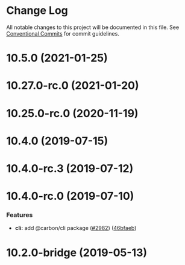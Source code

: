 # Change Log

All notable changes to this project will be documented in this file.
See [Conventional Commits](https://conventionalcommits.org) for commit guidelines.

# 10.5.0 (2021-01-25)



# 10.27.0-rc.0 (2021-01-20)



# 10.25.0-rc.0 (2020-11-19)



# 10.4.0 (2019-07-15)



# 10.4.0-rc.3 (2019-07-12)



# 10.4.0-rc.0 (2019-07-10)


### Features

* **cli:** add @carbon/cli package ([#2982](https://github.com/carbon-design-system/carbon/issues/2982)) ([46bfaeb](https://github.com/carbon-design-system/carbon/commit/46bfaeb27311aa4d587d7fce4f825c5887e961ac))



# 10.2.0-bridge (2019-05-13)
